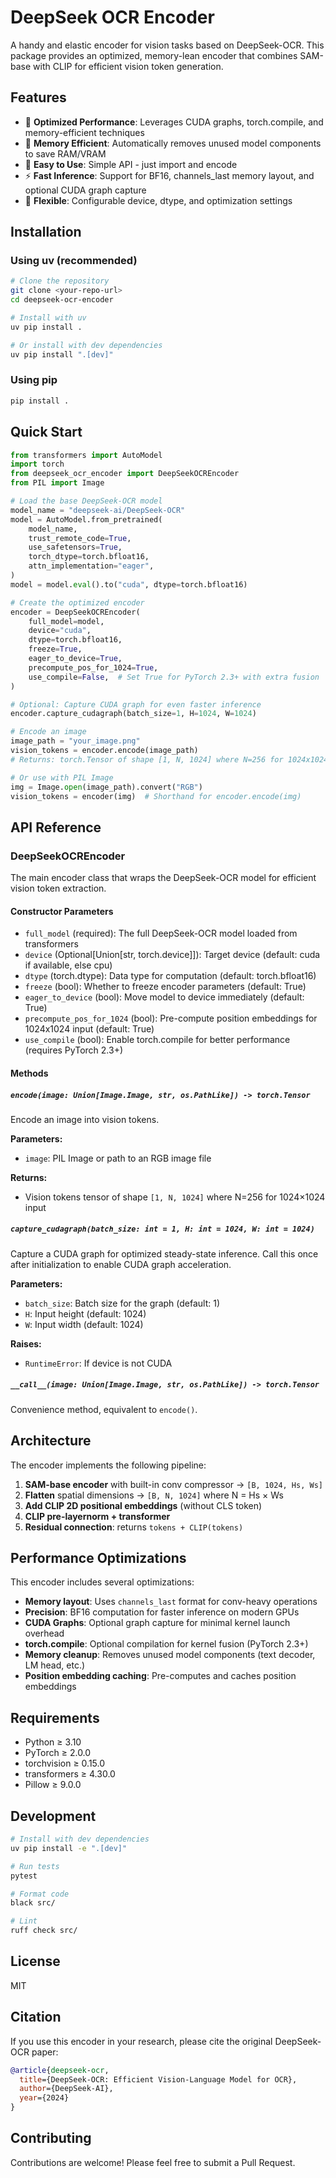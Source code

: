 # DeepSeek OCR Encoder

A handy and elastic encoder for vision tasks based on DeepSeek-OCR. This package provides an optimized, memory-lean encoder that combines SAM-base with CLIP for efficient vision token generation.

## Features

- 🚀 **Optimized Performance**: Leverages CUDA graphs, torch.compile, and memory-efficient techniques
- 💾 **Memory Efficient**: Automatically removes unused model components to save RAM/VRAM
- 🎯 **Easy to Use**: Simple API - just import and encode
- ⚡ **Fast Inference**: Support for BF16, channels_last memory layout, and optional CUDA graph capture
- 🔧 **Flexible**: Configurable device, dtype, and optimization settings

## Installation

### Using uv (recommended)

```bash
# Clone the repository
git clone <your-repo-url>
cd deepseek-ocr-encoder

# Install with uv
uv pip install .

# Or install with dev dependencies
uv pip install ".[dev]"
```

### Using pip

```bash
pip install .
```

## Quick Start

```python
from transformers import AutoModel
import torch
from deepseek_ocr_encoder import DeepSeekOCREncoder
from PIL import Image

# Load the base DeepSeek-OCR model
model_name = "deepseek-ai/DeepSeek-OCR"
model = AutoModel.from_pretrained(
    model_name,
    trust_remote_code=True,
    use_safetensors=True,
    torch_dtype=torch.bfloat16,
    attn_implementation="eager",
)
model = model.eval().to("cuda", dtype=torch.bfloat16)

# Create the optimized encoder
encoder = DeepSeekOCREncoder(
    full_model=model,
    device="cuda",
    dtype=torch.bfloat16,
    freeze=True,
    eager_to_device=True,
    precompute_pos_for_1024=True,
    use_compile=False,  # Set True for PyTorch 2.3+ with extra fusion
)

# Optional: Capture CUDA graph for even faster inference
encoder.capture_cudagraph(batch_size=1, H=1024, W=1024)

# Encode an image
image_path = "your_image.png"
vision_tokens = encoder.encode(image_path)
# Returns: torch.Tensor of shape [1, N, 1024] where N=256 for 1024x1024 input

# Or use with PIL Image
img = Image.open(image_path).convert("RGB")
vision_tokens = encoder(img)  # Shorthand for encoder.encode(img)
```

## API Reference

### DeepSeekOCREncoder

The main encoder class that wraps the DeepSeek-OCR model for efficient vision token extraction.

#### Constructor Parameters

- `full_model` (required): The full DeepSeek-OCR model loaded from transformers
- `device` (Optional[Union[str, torch.device]]): Target device (default: cuda if available, else cpu)
- `dtype` (torch.dtype): Data type for computation (default: torch.bfloat16)
- `freeze` (bool): Whether to freeze encoder parameters (default: True)
- `eager_to_device` (bool): Move model to device immediately (default: True)
- `precompute_pos_for_1024` (bool): Pre-compute position embeddings for 1024x1024 input (default: True)
- `use_compile` (bool): Enable torch.compile for better performance (requires PyTorch 2.3+)

#### Methods

##### `encode(image: Union[Image.Image, str, os.PathLike]) -> torch.Tensor`

Encode an image into vision tokens.

**Parameters:**
- `image`: PIL Image or path to an RGB image file

**Returns:**
- Vision tokens tensor of shape `[1, N, 1024]` where N=256 for 1024×1024 input

##### `capture_cudagraph(batch_size: int = 1, H: int = 1024, W: int = 1024)`

Capture a CUDA graph for optimized steady-state inference. Call this once after initialization to enable CUDA graph acceleration.

**Parameters:**
- `batch_size`: Batch size for the graph (default: 1)
- `H`: Input height (default: 1024)
- `W`: Input width (default: 1024)

**Raises:**
- `RuntimeError`: If device is not CUDA

##### `__call__(image: Union[Image.Image, str, os.PathLike]) -> torch.Tensor`

Convenience method, equivalent to `encode()`.

## Architecture

The encoder implements the following pipeline:

1. **SAM-base encoder** with built-in conv compressor → `[B, 1024, Hs, Ws]`
2. **Flatten** spatial dimensions → `[B, N, 1024]` where N = Hs × Ws
3. **Add CLIP 2D positional embeddings** (without CLS token)
4. **CLIP pre-layernorm + transformer**
5. **Residual connection**: returns `tokens + CLIP(tokens)`

## Performance Optimizations

This encoder includes several optimizations:

- **Memory layout**: Uses `channels_last` format for conv-heavy operations
- **Precision**: BF16 computation for faster inference on modern GPUs
- **CUDA Graphs**: Optional graph capture for minimal kernel launch overhead
- **torch.compile**: Optional compilation for kernel fusion (PyTorch 2.3+)
- **Memory cleanup**: Removes unused model components (text decoder, LM head, etc.)
- **Position embedding caching**: Pre-computes and caches position embeddings

## Requirements

- Python ≥ 3.10
- PyTorch ≥ 2.0.0
- torchvision ≥ 0.15.0
- transformers ≥ 4.30.0
- Pillow ≥ 9.0.0

## Development

```bash
# Install with dev dependencies
uv pip install -e ".[dev]"

# Run tests
pytest

# Format code
black src/

# Lint
ruff check src/
```

## License

MIT

## Citation

If you use this encoder in your research, please cite the original DeepSeek-OCR paper:

```bibtex
@article{deepseek-ocr,
  title={DeepSeek-OCR: Efficient Vision-Language Model for OCR},
  author={DeepSeek-AI},
  year={2024}
}
```

## Contributing

Contributions are welcome! Please feel free to submit a Pull Request.
